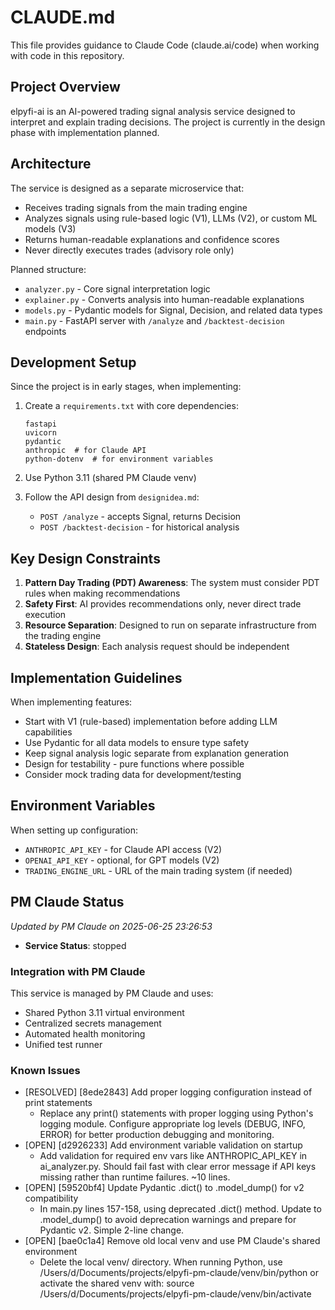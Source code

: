 # CLAUDE.md

This file provides guidance to Claude Code (claude.ai/code) when working with code in this repository.

## Project Overview

elpyfi-ai is an AI-powered trading signal analysis service designed to interpret and explain trading decisions. The project is currently in the design phase with implementation planned.

## Architecture

The service is designed as a separate microservice that:
- Receives trading signals from the main trading engine
- Analyzes signals using rule-based logic (V1), LLMs (V2), or custom ML models (V3)
- Returns human-readable explanations and confidence scores
- Never directly executes trades (advisory role only)

Planned structure:
- `analyzer.py` - Core signal interpretation logic
- `explainer.py` - Converts analysis into human-readable explanations
- `models.py` - Pydantic models for Signal, Decision, and related data types
- `main.py` - FastAPI server with `/analyze` and `/backtest-decision` endpoints

## Development Setup

Since the project is in early stages, when implementing:

1. Create a `requirements.txt` with core dependencies:
   ```
   fastapi
   uvicorn
   pydantic
   anthropic  # for Claude API
   python-dotenv  # for environment variables
   ```

2. Use Python 3.11 (shared PM Claude venv)

3. Follow the API design from `designidea.md`:
   - `POST /analyze` - accepts Signal, returns Decision
   - `POST /backtest-decision` - for historical analysis

## Key Design Constraints

1. **Pattern Day Trading (PDT) Awareness**: The system must consider PDT rules when making recommendations
2. **Safety First**: AI provides recommendations only, never direct trade execution
3. **Resource Separation**: Designed to run on separate infrastructure from the trading engine
4. **Stateless Design**: Each analysis request should be independent

## Implementation Guidelines

When implementing features:
- Start with V1 (rule-based) implementation before adding LLM capabilities
- Use Pydantic for all data models to ensure type safety
- Keep signal analysis logic separate from explanation generation
- Design for testability - pure functions where possible
- Consider mock trading data for development/testing

## Environment Variables

When setting up configuration:
- `ANTHROPIC_API_KEY` - for Claude API access (V2)
- `OPENAI_API_KEY` - optional, for GPT models (V2)
- `TRADING_ENGINE_URL` - URL of the main trading system (if needed)

## PM Claude Status
*Updated by PM Claude on 2025-06-25 23:26:53*

- **Service Status**: stopped

### Integration with PM Claude
This service is managed by PM Claude and uses:
- Shared Python 3.11 virtual environment
- Centralized secrets management
- Automated health monitoring
- Unified test runner

### Known Issues
- [RESOLVED] [8ede2843] Add proper logging configuration instead of print statements
  - Replace any print() statements with proper logging using Python's logging module. Configure appropriate log levels (DEBUG, INFO, ERROR) for better production debugging and monitoring.
- [OPEN] [d2926233] Add environment variable validation on startup
  - Add validation for required env vars like ANTHROPIC_API_KEY in ai_analyzer.py. Should fail fast with clear error message if API keys missing rather than runtime failures. ~10 lines.
- [OPEN] [59520bf4] Update Pydantic .dict() to .model_dump() for v2 compatibility
  - In main.py lines 157-158, using deprecated .dict() method. Update to .model_dump() to avoid deprecation warnings and prepare for Pydantic v2. Simple 2-line change.
- [OPEN] [bae0c1a4] Remove old local venv and use PM Claude's shared environment
  - Delete the local venv/ directory. When running Python, use /Users/d/Documents/projects/elpyfi-pm-claude/venv/bin/python or activate the shared venv with: source /Users/d/Documents/projects/elpyfi-pm-claude/venv/bin/activate
